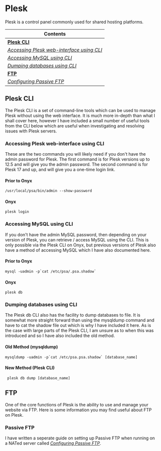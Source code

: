 # Plesk
Plesk is a control panel commonly used for shared hosting platforms. 

| Contents                                                                                                              |
|-----------------------------------------------------------------------------------------------------------------------|
|[**Plesk CLI**](https://docs.osullivan.sh/plesk/#plesk-cli)                                                            |
|[*Accessing Plesk web-interface using CLI*](https://docs.osullivan.sh/plesk/#accessing-plesk-web-interface-using-cli)  |
|[*Accessing MySQL using CLI*](https://docs.osullivan.sh/plesk/#accessing-mysql-using-cli)                              |
|[*Dumping databases using CLI*](https://docs.osullivan.sh/plesk/#dumping-databases-using-cli)                          |
|[**FTP**](https://docs.osullivan.sh/plesk/#ftp)                                                                        |
|[*Configuring Passive FTP*](https://docs.osullivan.sh/plesk/#passive-ftp)                                              |

## Plesk CLI
The Plesk CLI is a set of command-line tools which can be used to manage Plesk without using the web interface. It is much more in-depth than what I shall cover here, however I have included a small number of useful tools from the CLI below which are useful when investigating and resolving issues with Plesk servers.

### Accessing Plesk web-interface using CLI
These are the two commands you will likely need if you don't have the admin password for Plesk. The first command is for Plesk versions up to 12.5 and will give you the admin password. The second command is for Plesk 17 and up, and will give you a one-time login link.

#### Prior to Onyx
```/usr/local/psa/bin/admin --show-password```
#### Onyx
```plesk login```

### Accessing MySQL using CLI
If you don't have the admin MySQL password, then depending on your version of Plesk, you can retrieve / access MySQL using the CLI. This is only possible via the Plesk CLI on Onyx, but previous versions of Plesk also have a method of accessing MySQL which I have also documented here.

#### Prior to Onyx
```mysql -uadmin -p`cat /etc/psa/.psa.shadow` ```
#### Onyx
```plesk db```

### Dumping databases using CLI
The Plesk db CLI also has the facility to dump databases to file. It is somewhat more straight forward than using the mysqldump command and have to cat the shadow file out which is why I have included it here. As is the case with large parts of the Plesk CLI, I am unsure as to when this was introduced and so I have also included the old method.

#### Old Method (mysqldump)
```mysqldump -uadmin -p`cat /etc/psa.psa.shadow` [database_name]```
#### New Method (Plesk CLI)
``` plesk db dump [database_name]```

## FTP
One of the core functions of Plesk is the ability to use and manage your website via FTP. Here is some information you may find useful about FTP on Plesk.

### Passive FTP
I have written a seperate guide on setting up Passive FTP when running on a NATed server called [*Configuring Passive FTP*](https://docs.osullivan.sh/plesk/Passive-FTP).
